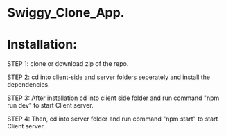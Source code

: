 # Swiggy_Clone_App.

# Installation:

STEP 1: clone or download zip of the repo.

STEP 2: cd into client-side and server folders seperately and install the dependencies.

STEP 3: After installation cd into client side folder and run command "npm run dev" to start Client server.

STEP 4: Then, cd into server folder and run command "npm start" to start Client server.
